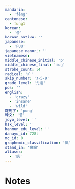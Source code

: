```yaml
---
mandarin:
  - 'fēng'
cantonese:
  - fung1
korean:
  - '풍'
korean_native: ''
japanese:
  - 'FUU'
japanese_nanori: ''
vietnamese:
middle_chinese_initial: 'p'
middle_chinese_final: 'ɨuŋ'
stroke_count: 14
radical: '疒'
skip_number: '3-5-9'
grade_level: '先進'
pos: ''
english:
  - 'crazy'
  - 'insane'
  - 'wild'
羅馬字: 'pung'
韓文: '풍'
joyo_level: ''
hsk_level: ''
hanmun_edu_level: ''
danayo_id: 7281
mc_id: 0
graphemic_classification: '風'
stand_in: '瘋癲'
aliases:
  - '疯'
---
```


# Notes
